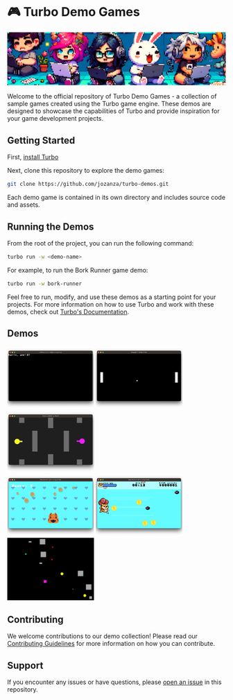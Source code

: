 # 🎮 Turbo Demo Games

![chibi kids and a random bunner sitting on the floor with their laptops](./demos-banner.png)

Welcome to the official repository of Turbo Demo Games - a collection of sample games created using the Turbo game engine. These demos are designed to showcase the capabilities of Turbo and provide inspiration for your game development projects.

## Getting Started

First, [install Turbo](https://docs.turbo.computer/#/quick-start?id=installation)

Next, clone this repository to explore the demo games:

```bash
git clone https://github.com/jozanza/turbo-demos.git
```

Each demo game is contained in its own directory and includes source code and assets.

## Running the Demos

From the root of the project, you can run the following command:

```bash
turbo run -w <demo-name>
```

For example, to run the Bork Runner game demo:

```bash
turbo run -w bork-runner
```

Feel free to run, modify, and use these demos as a starting point for your projects. For more information on how to use Turbo and work with these demos, check out [Turbo's Documentation](https://docs.turbo.computer).

## Demos

[<img src="./hello-world/screenshot.png" width="200" style="height: 144px; object-fit: cover;" />](./hello-world/)
[<img src="./pong/screenshot.png" width="200" style="height: 144px; object-fit: cover;" />](./pong/)
[<img src="./tanks/screenshot.png" width="200" style="height: 144px; object-fit: cover;" />](./tanks/)
<br />
[<img src="./pancake-cat/screenshot.png" width="200" style="height: 144px; object-fit: cover;" />](./pancake-cat/)
[<img src="./bork-runner/screenshot.png" width="200" style="height: 144px; object-fit: cover;" />](./bork-runner/)
[<img src="./space-shooter/preview.gif" width="200" style="height: 144px; object-fit: cover;" />](./space-shooter/)

## Contributing

We welcome contributions to our demo collection! Please read our [Contributing Guidelines](./CONTRIBUTING.md) for more information on how you can contribute.

## Support

If you encounter any issues or have questions, please [open an issue](https://github.com/super-turbo-society/turbo-demos/issues) in this repository.
